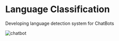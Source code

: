 # Language Classification
Developing language detection system for ChatBots



![chatbot](https://www.google.com/url?sa=i&url=https%3A%2F%2Fchatbotslife.com%2Fwriting-a-multilingual-chatbot-with-api-ai-23a0052a0477&psig=AOvVaw1HiHYU4PCPUJvWW5Q2wOe_&ust=1594221166317000&source=images&cd=vfe&ved=0CAIQjRxqFwoTCND83eW2u-oCFQAAAAAdAAAAABAD)

